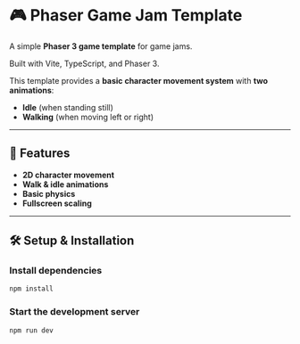 # 🎮 Phaser Game Jam Template

A simple **Phaser 3 game template** for game jams.

Built with Vite, TypeScript, and Phaser 3.

This template provides a **basic character movement system** with **two animations**:  
- **Idle** (when standing still)  
- **Walking** (when moving left or right)

---

## 🚀 Features
- **2D character movement**
- **Walk & idle animations**
- **Basic physics**
- **Fullscreen scaling**

---

## 🛠️ Setup & Installation


### Install dependencies

```sh
npm install
```


### Start the development server

```sh
npm run dev
```

